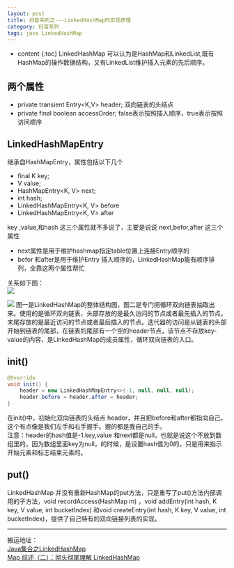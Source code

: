```yaml
---
layout: post
title: 扫盲系列之---LinkedHashMap的实现原理
category: 扫盲系列
tags: java LinkedHashMap
---
```

* content
{:toc}
LinkedHashMap 可以认为是HashMap和LinkedList,既有HashMap的操作数据结构，又有LinkedList维护插入元素的先后顺序。

## 两个属性
* private transient Entry<K,V> header; 双向链表的头结点
* private final boolean accessOrder;  false表示按照插入顺序，true表示按照访问顺序


## LinkedHashMapEntry
继承自HashMapEntry，属性包括以下几个
* final K key;
* V value;
* HashMapEntry<K, V> next;
* int hash;
* LinkedHashMapEntry<K, V> before
* LinkedHashMapEntry<K, V> after

key ,value,和hash 这三个属性就不多说了，主要是说说 next,befor,after 这三个属性
* next属性是用于维护hashmap指定table位置上连接Entry顺序的
* befor 和after是用于维护Entry 插入顺序的，LinkedHashMap能有顺序排列，全靠这两个属性帮忙  

关系如下图：  
![](http://p5sfwb51p.bkt.clouddn.com/249993-20161215143120620-1544337380.png)

![](http://p5sfwb51p.bkt.clouddn.com/249993-20161215143544401-1850524627.jpg)
图一是LinkedHashMap的整体结构图，图二是专门把循环双向链表抽取出来。使用的是循环双向链表，头部存放的是最久访问的节点或者最先插入的节点。末尾存放的是最近访问的节点或者最后插入的节点。迭代器的访问是从链表的头部开始到链表的尾部，在链表的尾部有一个空的header节点，该节点不存放key-value的内容，是LinkedHashMap的成员属性，循环双向链表的入口。

## init()
```java
@Override
void init() {
    header = new LinkedHashMapEntry<>(-1, null, null, null);
    header.before = header.after = header;
}
```
在init()中，初始化双向链表的头结点 header，并且把before和after都指向自己，这个有点像是我们左手和右手握手。握的都是我自己的手。   
注意：header的hash值是-1.key,value 和next都是null，也就是说这个不放到数组里的，因为数组里面key为null，的时候，是设置hash值为0的，只是用来指示开始元素和标志结束元素的。

## put()
LinkedHashMap 并没有重新HashMap的put方法，只是重写了put()方法内部调用的子方法，void recordAccess(HashMap m)  ，void addEntry(int hash, K key, V value, int bucketIndex) 和void createEntry(int hash, K key, V value, int bucketIndex)，提供了自己特有的双向链接列表的实现。


---
搬运地址：   
[Java集合之LinkedHashMap](https://www.cnblogs.com/xiaoxi/p/6170590.html)   
[Map 综述（二）：彻头彻尾理解 LinkedHashMap](https://blog.csdn.net/justloveyou_/article/details/71713781)
